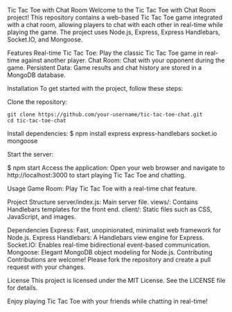 Tic Tac Toe with Chat Room
Welcome to the Tic Tac Toe with Chat Room project! This repository contains a web-based Tic Tac Toe game integrated with a chat room, allowing players to chat with each other in real-time while playing the game. The project uses Node.js, Express, Express Handlebars, Socket.IO, and Mongoose.

Features
Real-time Tic Tac Toe: Play the classic Tic Tac Toe game in real-time against another player.
Chat Room: Chat with your opponent during the game.
Persistent Data: Game results and chat history are stored in a MongoDB database.

Installation
To get started with the project, follow these steps:

  Clone the repository:
  
    git clone https://github.com/your-username/tic-tac-toe-chat.git
    cd tic-tac-toe-chat
    
  Install dependencies:
    $ npm install express express-handlebars socket.io mongoose
    
  Start the server:
  
  
  $ npm start
  Access the application:
  Open your web browser and navigate to http://localhost:3000 to start playing Tic Tac Toe and chatting.

Usage
Game Room: Play Tic Tac Toe with a real-time chat feature.

Project Structure
server/index.js: Main server file.
views/: Contains Handlebars templates for the front end.
client/: Static files such as CSS, JavaScript, and images.

Dependencies
Express: Fast, unopinionated, minimalist web framework for Node.js.
Express Handlebars: A Handlebars view engine for Express.
Socket.IO: Enables real-time bidirectional event-based communication.
Mongoose: Elegant MongoDB object modeling for Node.js.
Contributing
Contributions are welcome! Please fork the repository and create a pull request with your changes.

License
This project is licensed under the MIT License. See the LICENSE file for details.

Enjoy playing Tic Tac Toe with your friends while chatting in real-time!

